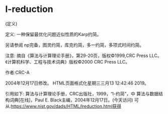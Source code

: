 # l-reduction


(定义)



定义:
一种保留最优化问题近似性质的Karp约简。



另请参阅
np完备，图灵约简，库克约简，多一约简，多项式时间约简。



注意:
摘自《算法与计算理论手册》，第29-20页，版权©1999,CRC Press LLC。《计算机科学、工程与技术词典》版权©2000 CRC Press LLC。


作者:CRC-A







2004年12月17日修改。
HTML页面格式化星期三三月13 12:42:46 2019。



引用如下:
算法与计算理论手册，CRC出版社，1999，“l-约简”，中
算法与数据结构词典[在线]，Paul E. Black主编，2004年12月17日。(今天访问)
可从:https://www.nist.gov/dads/HTML/lreduction.html获得